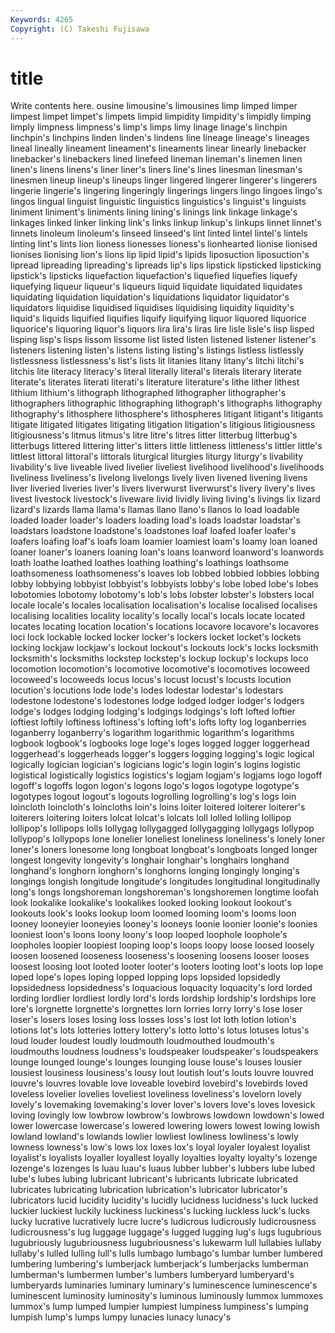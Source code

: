 ```yaml
---
Keywords: 4265 
Copyright: (C) Takeshi Fujisawa
---
```


# title

Write contents here.
ousine limousine's limousines limp limped limper limpest limpet
limpet's limpets limpid limpidity limpidity's limpidly limping limply limpness limpness's
limp's limps limy linage linage's linchpin linchpin's linchpins linden linden's
lindens line lineage lineage's lineages lineal lineally lineament lineament's lineaments
linear linearly linebacker linebacker's linebackers lined linefeed lineman lineman's linemen
linen linen's linens linens's liner liner's liners line's lines linesman
linesman's linesmen lineup lineup's lineups linger lingered lingerer lingerer's lingerers
lingerie lingerie's lingering lingeringly lingerings lingers lingo lingoes lingo's lingos
lingual linguist linguistic linguistics linguistics's linguist's linguists liniment liniment's liniments
lining lining's linings link linkage linkage's linkages linked linker linking
link's links linkup linkup's linkups linnet linnet's linnets linoleum linoleum's
linseed linseed's lint linted lintel lintel's lintels linting lint's lints
lion lioness lionesses lioness's lionhearted lionise lionised lionises lionising lion's
lions lip lipid lipid's lipids liposuction liposuction's lipread lipreading lipreading's
lipreads lip's lips lipstick lipsticked lipsticking lipstick's lipsticks liquefaction liquefaction's
liquefied liquefies liquefy liquefying liqueur liqueur's liqueurs liquid liquidate liquidated
liquidates liquidating liquidation liquidation's liquidations liquidator liquidator's liquidators liquidise liquidised
liquidises liquidising liquidity liquidity's liquid's liquids liquified liquifies liquify liquifying
liquor liquored liquorice liquorice's liquoring liquor's liquors lira lira's liras
lire lisle lisle's lisp lisped lisping lisp's lisps lissom lissome
list listed listen listened listener listener's listeners listening listen's listens
listing listing's listings listless listlessly listlessness listlessness's list's lists lit
litanies litany litany's litchi litchi's litchis lite literacy literacy's literal
literally literal's literals literary literate literate's literates literati literati's literature
literature's lithe lither lithest lithium lithium's lithograph lithographed lithographer lithographer's
lithographers lithographic lithographing lithograph's lithographs lithography lithography's lithosphere lithosphere's lithospheres
litigant litigant's litigants litigate litigated litigates litigating litigation litigation's litigious
litigiousness litigiousness's litmus litmus's litre litre's litres litter litterbug litterbug's
litterbugs littered littering litter's litters little littleness littleness's littler little's
littlest littoral littoral's littorals liturgical liturgies liturgy liturgy's livability livability's
live liveable lived livelier liveliest livelihood livelihood's livelihoods liveliness liveliness's
livelong livelongs lively liven livened livening livens liver liveried liveries
liver's livers liverwurst liverwurst's livery livery's lives livest livestock livestock's
liveware livid lividly living living's livings lix lizard lizard's lizards
llama llama's llamas llano llano's llanos lo load loadable loaded
loader loader's loaders loading load's loads loadstar loadstar's loadstars loadstone
loadstone's loadstones loaf loafed loafer loafer's loafers loafing loaf's loafs
loam loamier loamiest loam's loamy loan loaned loaner loaner's loaners
loaning loan's loans loanword loanword's loanwords loath loathe loathed loathes
loathing loathing's loathings loathsome loathsomeness loathsomeness's loaves lob lobbed lobbied
lobbies lobbing lobby lobbying lobbyist lobbyist's lobbyists lobby's lobe lobed
lobe's lobes lobotomies lobotomy lobotomy's lob's lobs lobster lobster's lobsters
local locale locale's locales localisation localisation's localise localised localises localising
localities locality locality's locally local's locals locate located locates locating
location location's locations locavore locavore's locavores loci lock lockable locked
locker locker's lockers locket locket's lockets locking lockjaw lockjaw's lockout
lockout's lockouts lock's locks locksmith locksmith's locksmiths lockstep lockstep's lockup
lockup's lockups loco locomotion locomotion's locomotive locomotive's locomotives locoweed locoweed's
locoweeds locus locus's locust locust's locusts locution locution's locutions lode
lode's lodes lodestar lodestar's lodestars lodestone lodestone's lodestones lodge lodged
lodger lodger's lodgers lodge's lodges lodging lodging's lodgings lodgings's loft
lofted loftier loftiest loftily loftiness loftiness's lofting loft's lofts lofty
log loganberries loganberry loganberry's logarithm logarithmic logarithm's logarithms logbook logbook's
logbooks loge loge's loges logged logger loggerhead loggerhead's loggerheads logger's
loggers logging logging's logic logical logically logician logician's logicians logic's
login login's logins logistic logistical logistically logistics logistics's logjam logjam's
logjams logo logoff logoff's logoffs logon logon's logons logo's logos
logotype logotype's logotypes logout logout's logouts logrolling logrolling's log's logs
loin loincloth loincloth's loincloths loin's loins loiter loitered loiterer loiterer's
loiterers loitering loiters lolcat lolcat's lolcats loll lolled lolling lollipop
lollipop's lollipops lolls lollygag lollygagged lollygagging lollygags lollypop lollypop's lollypops
lone lonelier loneliest loneliness loneliness's lonely loner loner's loners lonesome
long longboat longboat's longboats longed longer longest longevity longevity's longhair
longhair's longhairs longhand longhand's longhorn longhorn's longhorns longing longingly longing's
longings longish longitude longitude's longitudes longitudinal longitudinally long's longs longshoreman
longshoreman's longshoremen longtime loofah look lookalike lookalike's lookalikes looked looking
lookout lookout's lookouts look's looks lookup loom loomed looming loom's
looms loon looney looneyier looneyies looney's looneys loonie loonier loonie's
loonies looniest loon's loons loony loony's loop looped loophole loophole's
loopholes loopier loopiest looping loop's loops loopy loose loosed loosely
loosen loosened looseness looseness's loosening loosens looser looses loosest loosing
loot looted looter looter's looters looting loot's loots lop lope
loped lope's lopes loping lopped lopping lops lopsided lopsidedly lopsidedness
lopsidedness's loquacious loquacity loquacity's lord lorded lording lordlier lordliest lordly
lord's lords lordship lordship's lordships lore lore's lorgnette lorgnette's lorgnettes
lorn lorries lorry lorry's lose loser loser's losers loses losing
loss losses loss's lost lot loth lotion lotion's lotions lot's
lots lotteries lottery lottery's lotto lotto's lotus lotuses lotus's loud
louder loudest loudly loudmouth loudmouthed loudmouth's loudmouths loudness loudness's loudspeaker
loudspeaker's loudspeakers lounge lounged lounge's lounges lounging louse louse's louses
lousier lousiest lousiness lousiness's lousy lout loutish lout's louts louvre
louvred louvre's louvres lovable love loveable lovebird lovebird's lovebirds loved
loveless lovelier lovelies loveliest loveliness loveliness's lovelorn lovely lovely's lovemaking
lovemaking's lover lover's lovers love's loves lovesick loving lovingly low
lowbrow lowbrow's lowbrows lowdown lowdown's lowed lower lowercase lowercase's lowered
lowering lowers lowest lowing lowish lowland lowland's lowlands lowlier lowliest
lowliness lowliness's lowly lowness lowness's low's lows lox loxes lox's
loyal loyaler loyalest loyalist loyalist's loyalists loyaller loyallest loyally loyalties
loyalty loyalty's lozenge lozenge's lozenges ls luau luau's luaus lubber
lubber's lubbers lube lubed lube's lubes lubing lubricant lubricant's lubricants
lubricate lubricated lubricates lubricating lubrication lubrication's lubricator lubricator's lubricators lucid
lucidity lucidity's lucidly lucidness lucidness's luck lucked luckier luckiest luckily
luckiness luckiness's lucking luckless luck's lucks lucky lucrative lucratively lucre
lucre's ludicrous ludicrously ludicrousness ludicrousness's lug luggage luggage's lugged lugging
lug's lugs lugubrious lugubriously lugubriousness lugubriousness's lukewarm lull lullabies lullaby
lullaby's lulled lulling lull's lulls lumbago lumbago's lumbar lumber lumbered
lumbering lumbering's lumberjack lumberjack's lumberjacks lumberman lumberman's lumbermen lumber's lumbers
lumberyard lumberyard's lumberyards luminaries luminary luminary's luminescence luminescence's luminescent luminosity
luminosity's luminous luminously lummox lummoxes lummox's lump lumped lumpier lumpiest
lumpiness lumpiness's lumping lumpish lump's lumps lumpy lunacies lunacy lunacy's
